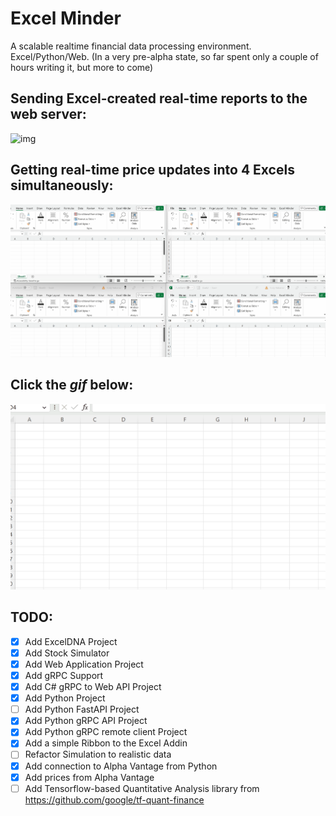 # Excel Minder
A scalable realtime financial data processing environment. Excel/Python/Web.
(In a very pre-alpha state, so far spent only a couple of hours writing it, but more to come)

## Sending Excel-created real-time reports to the web server:
![img](Videos/Reports.gif)

## Getting real-time price updates into 4 Excels simultaneously: 
![img](Videos/4_Excels.gif)

## Click the _gif_ below:
![img](Videos/Animation.gif)

## TODO: 
- [x] Add ExcelDNA Project 
- [x] Add Stock Simulator
- [x] Add Web Application Project
- [x] Add gRPC Support 
- [x] Add C# gRPC to Web API Project 
- [x] Add Python Project
- [ ] Add Python FastAPI Project
- [x] Add Python gRPC API Project
- [x] Add Python gRPC remote client Project
- [x] Add a simple Ribbon to the Excel Addin
- [ ] Refactor Simulation to realistic data
- [x] Add connection to Alpha Vantage from Python
- [x] Add prices from Alpha Vantage 
- [ ] Add Tensorflow-based Quantitative Analysis library from https://github.com/google/tf-quant-finance
